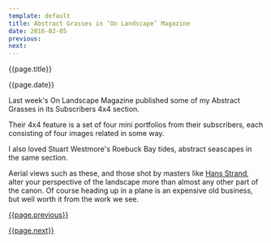 ```yaml
---
template: default
title: Abstract Grasses in ‘On Landscape’ Magazine
date: 2016-02-05
previous:
next:
---
```


{{page.title}}

{{page.date}}

Last week's On Landscape Magazine published some of my Abstract Grasses in its Subscribers 4x4 section.

Their 4x4 feature is a set of four mini portfolios from their subscribers, each consisting of four images related in some way.



I also loved Stuart Westmore's Roebuck Bay tides, abstract seascapes in the same section.

Aerial views such as these, and those shot by masters like [Hans Strand](http://www.hansstrand.com/Hans_Strand/Aerials_14.html), alter your perspective of the landscape more than almost any other part of the canon. Of course heading up in a plane is an expensive old business, but well worth it from the work we see.

[{{page.previous}}](2021-01-13-lip-chronicles-life-in-lockdown)

[{{page.next}}](2021-01-13-warped-topographies-ii)